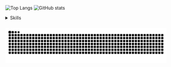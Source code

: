 ![Top Langs](https://github-readme-stats.vercel.app/api/top-langs/?username=Seif-S&show_icons=true&theme=midnight-purple&layout=compact)
![GitHub stats](https://github-readme-stats.vercel.app/api?username=Seif-S&show_icons=true&theme=midnight-purple&rank_icon=github&include_all_commits=true&hide=contribs)

<details>
<summary>Skills</summary>

whatever

</details>

###

<img src="https://raw.githubusercontent.com/Seif-S/Seif-S/output/snake.svg" alt="Snake animation" />

###
